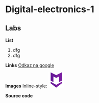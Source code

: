 # Digital-electronics-1

## Labs

**List**
1. dfg
2. dfg

**Links**
[Odkaz na google](https://www.google.com "Google's Homepage")

**Images**
Inline-style: 
![alt text](https://github.com/adam-p/markdown-here/raw/master/src/common/images/icon48.png "Logo Title Text 1")

**Source code**

```vhdl

```
